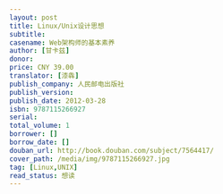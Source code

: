 ```yaml
---
layout: post
title: Linux/Unix设计思想
subtitle: 
casename: Web架构师的基本素养
author: [甘卡兹]
donor: 
price: CNY 39.00
translator: [漆犇]
publish_company: 人民邮电出版社
publish_version: 
publish_date: 2012-03-28
isbn: 9787115266927
serial: 
total_volume: 1
borrower: []
borrow_date: []
douban_url: http://book.douban.com/subject/7564417/
cover_path: /media/img/9787115266927.jpg
tag: [Linux,UNIX]
read_status: 想读
---
```

